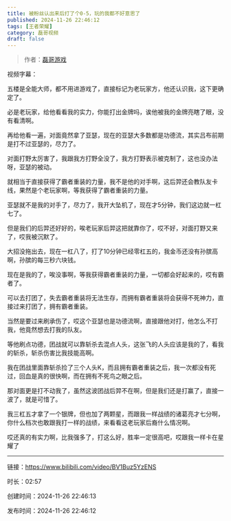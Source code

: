 ```yaml
---
title: 被粉丝认出来后打了个0-5，玩的我都不好意思了
published: 2024-11-26 22:46:12
tags: [王者荣耀]
category: 磊哥视频
draft: false
---
```



> 作者：[磊哥游戏](https://space.bilibili.com/268941858?spm_id_from=333.788.upinfo.head.click)

视频字幕：

五楼是全能大师，都不用进游戏了，直接标记为老玩家方，他还认识我，这下更确定了。

必是老玩家，给他看看我的实力，你能打出金牌吗，诶他被我的金牌亮瞎了眼，没有看清啊。

再给他看一遍，对面竟然拿了亚瑟，现在的亚瑟大多数都是功德流，其实吕布前期是打不过亚瑟的，尽力了。

对面打野太厉害了，我跟我方打野全没了，我方打野表示被克制了，这也没办法呀，亚瑟的被动。

就相当于直接获得了霸者重装的力量，我不是他的对手啊，这后羿还会教队友卡线，果然是个老玩家啊，等我获得了霸者重装的力量。

亚瑟就不是我的对手了，尽力了，我开大坠机了，现在才5分钟，我们这边就一杠七了。

但是我们的后羿还好好的，唉老玩家后羿这把就靠你了，哎不好，对面打野又来了，哎我被沉默了。

大招没拖出去，现在一杠八了，打了10分钟已经零杠五的，我金币还没有孙膑高啊，孙膑的每三秒六块钱。

现在是我的了，唉没事啊，等我获得霸者重装的力量，一切都会好起来的，哎有霸者了。

可以去打团了，失去霸者重装将无法生存，而拥有霸者重装将会获得不死神力，直接过来打团了，拥有霸者重装。

当然是要过来刷承伤了，哎这个亚瑟也是功德流啊，直接跟他对打，他怎么不打我，他竟然想去打我的队友。

等他刷点功德，团战就可以靠斩杀去混点人头，这张飞的人头应该是我的了，看我的斩杀，斩杀伤害比我技能高啊。

我在团战里面靠斩杀捡了三个人头K，而且拥有霸者重装之后，我一次都没有死过，回血是真的很快啊，而在拥有不死鸟之眼之后。

那对面更是打不动我了，虽然这波团战后羿不在啊，但是我们还是打赢了，直接一波了，就是可惜了。

我三杠五才拿了一个银牌，但也加了两颗星，而跟我一样战绩的诸葛亮才七分啊，你什么档次也敢跟我打一样的战绩，来看看这老玩家后裔什么情况啊。

哎还真的有实力啊，比我强多了，打这么好，胜率一定很高吧，哎跟我一样卡在星耀了

---


链接：https://www.bilibili.com/video/BV1Buz5YzENS



时长：02:57

创建时间：2024-11-26 22:46:13

发布时间：2024-11-26 22:46:12
